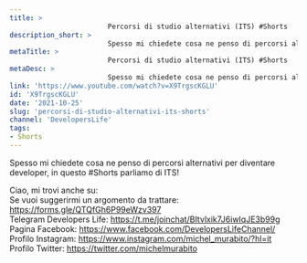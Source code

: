 ```yaml
---
title: > 
                        Percorsi di studio alternativi (ITS) #Shorts
description_short: > 
                        Spesso mi chiedete cosa ne penso di percorsi alternativi per diventare developer, in questo #Shorts parliamo di ITS! Ciao, mi trovi ...
metaTitle: > 
                        Percorsi di studio alternativi (ITS) #Shorts
metaDesc: > 
                        Spesso mi chiedete cosa ne penso di percorsi alternativi per diventare developer, in questo #Shorts parliamo di ITS! Ciao, mi trovi ...
link: 'https://www.youtube.com/watch?v=X9TrgscKGLU'
id: 'X9TrgscKGLU'
date: '2021-10-25'
slug: 'percorsi-di-studio-alternativi-its-shorts'
channel: 'DevelopersLife'
tags: 
- Shorts
---
```

Spesso mi chiedete cosa ne penso di percorsi alternativi per diventare developer, in questo #Shorts parliamo di ITS!  
  
Ciao, mi trovi anche su:  
Se vuoi suggerirmi un argomento da trattare: https://forms.gle/QTQfGh6P99eWzv397  
Telegram Developers Life: https://t.me/joinchat/BItvlxik7J6iwIqJE3b99g  
Pagina Facebook: https://www.facebook.com/DevelopersLifeChannel/  
Profilo Instagram: https://www.instagram.com/michel_murabito/?hl=it  
Profilo Twitter: https://twitter.com/michelmurabito​